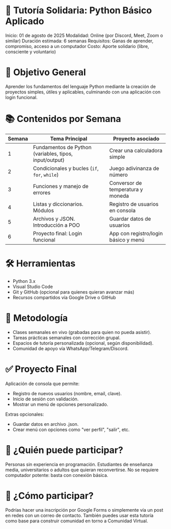 # 🐍 Tutoría Solidaria: Python Básico Aplicado
Inicio: 01 de agosto de 2025
Modalidad: Online (por Discord, Meet, Zoom o similar)
Duración estimada: 6 semanas
Requisitos: Ganas de aprender, compromiso, acceso a un computador
Costo: Aporte solidario (libre, consciente y voluntario)

# 🎯 Objetivo General
Aprender los fundamentos del lenguaje Python mediante la creación de proyectos simples, útiles y aplicables, culminando con una aplicación con login funcional.

# 📚 Contenidos por Semana
| Semana | Tema Principal                                         | Proyecto asociado                    |
| ------ | ------------------------------------------------------ | ------------------------------------ |
| 1      | Fundamentos de Python (variables, tipos, input/output) | Crear una calculadora simple         |
| 2      | Condicionales y bucles (`if`, `for`, `while`)          | Juego adivinanza de número           |
| 3      | Funciones y manejo de errores                          | Conversor de temperatura y moneda    |
| 4      | Listas y diccionarios. Módulos                         | Registro de usuarios en consola      |
| 5      | Archivos y JSON. Introducción a POO                    | Guardar datos de usuarios            |
| 6      | Proyecto final: Login funcional                        | App con registro/login básico y menú |

# 🛠️ Herramientas
- Python 3.x
- Visual Studio Code
- Git y GitHub (opcional para quienes quieran avanzar más)
- Recursos compartidos vía Google Drive o GitHub

# 🧩 Metodología
- Clases semanales en vivo (grabadas para quien no pueda asistir).
- Tareas prácticas semanales con corrección grupal.
- Espacios de tutoría personalizada (opcional, según disponibilidad).
- Comunidad de apoyo vía WhatsApp/Telegram/Discord.

# ✅ Proyecto Final
Aplicación de consola que permite:

- Registro de nuevos usuarios (nombre, email, clave).
- Inicio de sesión con validación.
- Mostrar un menú de opciones personalizado.

Extras opcionales:

- Guardar datos en archivo .json.
- Crear menú con opciones como "ver perfil", "salir", etc.

# 🤝 ¿Quién puede participar?
Personas sin experiencia en programación.
Estudiantes de enseñanza media, universitarios o adultos que quieran reconvertirse.
No se requiere computador potente: basta con conexión básica.

# 🧾 ¿Cómo participar?
Podrías hacer una inscripción por Google Forms o simplemente vía un post en redes con un correo de contacto. También puedes usar esta tutoría como base para construir comunidad en torno a Comunidad Virtual.